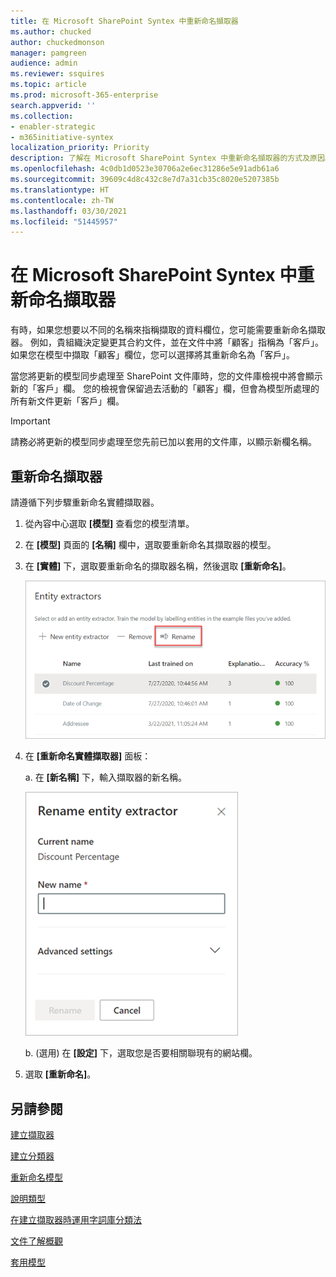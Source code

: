 ```yaml
---
title: 在 Microsoft SharePoint Syntex 中重新命名擷取器
ms.author: chucked
author: chuckedmonson
manager: pamgreen
audience: admin
ms.reviewer: ssquires
ms.topic: article
ms.prod: microsoft-365-enterprise
search.appverid: ''
ms.collection:
- enabler-strategic
- m365initiative-syntex
localization_priority: Priority
description: 了解在 Microsoft SharePoint Syntex 中重新命名擷取器的方式及原因。
ms.openlocfilehash: 4c0db1d0523e30706a2e6ec31286e5e91adb61a6
ms.sourcegitcommit: 39609c4d8c432c8e7d7a31cb35c8020e5207385b
ms.translationtype: HT
ms.contentlocale: zh-TW
ms.lasthandoff: 03/30/2021
ms.locfileid: "51445957"
---
```

# <a name="rename-an-extractor-in-microsoft-sharepoint-syntex"></a>在 Microsoft SharePoint Syntex 中重新命名擷取器

有時，如果您想要以不同的名稱來指稱擷取的資料欄位，您可能需要重新命名擷取器。 例如，貴組織決定變更其合約文件，並在文件中將「顧客」指稱為「客戶」。 如果您在模型中擷取「顧客」欄位，您可以選擇將其重新命名為「客戶」。

當您將更新的模型同步處理至 SharePoint 文件庫時，您的文件庫檢視中將會顯示新的「客戶」欄。 您的檢視會保留過去活動的「顧客」欄，但會為模型所處理的所有新文件更新「客戶」欄。 

> [!IMPORTANT]
>  請務必將更新的模型同步處理至您先前已加以套用的文件庫，以顯示新欄名稱。 

## <a name="rename-an-extractor"></a>重新命名擷取器

請遵循下列步驟重新命名實體擷取器。

1. 從內容中心選取 **[模型]** 查看您的模型清單。

2. 在 **[模型]** 頁面的 **[名稱]** 欄中，選取要重新命名其擷取器的模型。

3. 在 **[實體]** 下，選取要重新命名的擷取器名稱，然後選取 **[重新命名]**。</br>

    ![實體擷取器區段的螢幕擷取畫面，顯示已選取的擷取器 ，且醒目提示 [重新命名] 選項。](../media/content-understanding/entity-extractor-rename.png) </br>

4. 在 **[重新命名實體擷取器]** 面板：

   a. 在 **[新名稱]** 下，輸入擷取器的新名稱。</br>

    ![顯示實體擷取器面板的螢幕擷取畫面。](../media/content-understanding/rename-entity-extractor-panel.png) </br>

   b. (選用) 在 **[設定]** 下，選取您是否要相關聯現有的網站欄。

5. 選取 **[重新命名]**。

## <a name="see-also"></a>另請參閱
[建立擷取器](create-an-extractor.md)

[建立分類器](create-a-classifier.md)

[重新命名模型](rename-a-model.md)

[說明類型](explanation-types-overview.md)

[在建立擷取器時運用字詞庫分類法](leverage-term-store-taxonomy.md)

[文件了解概觀](document-understanding-overview.md)

[套用模型](apply-a-model.md) 
